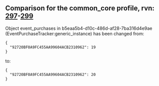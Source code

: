 ## Comparison for the common_core profile, rvn: [297](https://github.com/PRO100KatYT/FortniteProfileRevisions/tree/main/profiles/common_core/297%20common_core.json)-[299](https://github.com/PRO100KatYT/FortniteProfileRevisions/tree/main/profiles/common_core/299%20common_core.json)

Object event_purchases in b5eaa5b4-d10c-486d-af28-7ba316d4e9ae (EventPurchaseTracker:generic_instance) has been changed from:

```
{
  "92720BF0A9FC455AA99604ACB2310962": 19
}
```

to:

```
{
  "92720BF0A9FC455AA99604ACB2310962": 20
}
```

<br><br>
